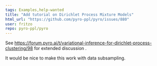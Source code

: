 ```yaml
---
tags: Examples,help-wanted
title: "Add tutorial on Dirichlet Process Mixture Models"
html_url: "https://github.com/pyro-ppl/pyro/issues/880"
user: fritzo
repo: pyro-ppl/pyro
---
```


See https://forum.pyro.ai/t/variational-inference-for-dirichlet-process-clustering/98 for extended discussion .

It would be nice to make this work with data subsampling.